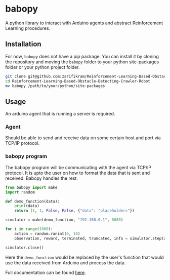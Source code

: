 # babopy
A python library to interact with Arduino agents and abstract Reinforcement Learning procedures.

## Installation
For now, `babopy` does not have a pip package. You can install it by cloning the repository and moving the `babopy` folder to your python site-packages folder or your python project folder.

```bash
git clone git@github.com:zarifikram/Reinforcement-Learning-Based-Obstacle-Detecting-Crawler-Robot.git
cd Reinforcement-Learning-Based-Obstacle-Detecting-Crawler-Robot
mv babopy /path/to/your/python/site-packages
```

## Usage
An arduino agent that is running a server is required.
### Agent
Should be able to send and receive data on some certain host and port via TCP/IP protocol.

### babopy program
The babopy program will be communicating with the agent via TCP/IP protocol. It is upto the user on how to format the data that is sent and received. Babopy handles the rest.

```python
from babopy import make
import random

def demo_function(data):
    print(data)
    return (1, 1, False, False, {"data": "placeholders"})

simulator = make(demo_function, "192.168.0.1", 8080)

for i in range(1000):
    action = random.ranint(0, 10)
    observation, reward, terminated, truncated, info = simulator.step(action)

simulator.close()
```

Here the `demo_function` would be replaced by the user's function that would use the data received from Arduino and process the data.

Full documentation can be found [here](docs/index.html).